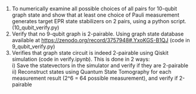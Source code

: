 1. To numerically examine all possible choices of all pairs for 10-qubit graph state and show that at least one choice of Pauli measurement generates target EPR state stabilizers on 2 pairs, using a python script. (10_qubit_verify.py)
2. Verify that no 9-qubit graph is 2-pairable. Using graph state database available at https://zenodo.org/record/3757948#.YxoKGS-B1QJ  (code in 9_qubit_verify.py)
3. Verifies that graph state circuit is indeed 2-pairable using Qiskit simulation  (code in verify.ipynb). This is done in 2 ways:\
    i) Save the statevectors in the simulator and verify if they are 2-pairable\
    ii) Reconstruct states using Quantum State Tomography for each measurement result (2^6 = 64 possible measurement), and verify if 2-pairable